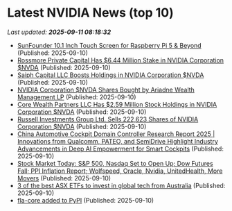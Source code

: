 # Latest NVIDIA News (top 10)
_Last updated: **2025-09-11 08:18:32**_

- [SunFounder 10.1 Inch Touch Screen for Raspberry Pi 5 & Beyond](https://www.geeky-gadgets.com/sunfounder-10-1-inch-touchscreen-review-2025/) (Published: 2025-09-10)
- [Rossmore Private Capital Has $6.44 Million Stake in NVIDIA Corporation $NVDA](https://www.etfdailynews.com/2025/09/10/rossmore-private-capital-has-6-44-million-stake-in-nvidia-corporation-nvda/) (Published: 2025-09-10)
- [Saiph Capital LLC Boosts Holdings in NVIDIA Corporation $NVDA](https://www.etfdailynews.com/2025/09/10/saiph-capital-llc-boosts-holdings-in-nvidia-corporation-nvda/) (Published: 2025-09-10)
- [NVIDIA Corporation $NVDA Shares Bought by Ariadne Wealth Management LP](https://www.etfdailynews.com/2025/09/10/nvidia-corporation-nvda-shares-bought-by-ariadne-wealth-management-lp/) (Published: 2025-09-10)
- [Core Wealth Partners LLC Has $2.59 Million Stock Holdings in NVIDIA Corporation $NVDA](https://www.etfdailynews.com/2025/09/10/core-wealth-partners-llc-has-2-59-million-stock-holdings-in-nvidia-corporation-nvda/) (Published: 2025-09-10)
- [Russell Investments Group Ltd. Sells 222,623 Shares of NVIDIA Corporation $NVDA](https://www.etfdailynews.com/2025/09/10/russell-investments-group-ltd-sells-222623-shares-of-nvidia-corporation-nvda/) (Published: 2025-09-10)
- [China Automotive Cockpit Domain Controller Research Report 2025 | Innovations from Qualcomm, PATEO, and SemiDrive Highlight Industry Advancements in Deep AI Empowerment for Smart Cockpits](https://www.globenewswire.com/news-release/2025/09/10/3147528/28124/en/China-Automotive-Cockpit-Domain-Controller-Research-Report-2025-Innovations-from-Qualcomm-PATEO-and-SemiDrive-Highlight-Industry-Advancements-in-Deep-AI-Empowerment-for-Smart-Cockp.html) (Published: 2025-09-10)
- [Stock Market Today: S&P 500, Nasdaq Set to Open Up; Dow Futures Fall; PPI Inflation Report; Wolfspeed, Oracle, Nvidia, UnitedHealth, More Movers](https://biztoc.com/x/4655d5f60b8d1c02) (Published: 2025-09-10)
- [3 of the best ASX ETFs to invest in global tech from Australia](https://www.fool.com.au/2025/09/10/3-of-the-best-asx-etfs-to-invest-in-global-tech-from-australia/) (Published: 2025-09-10)
- [fla-core added to PyPI](https://pypi.org/project/fla-core/) (Published: 2025-09-10)
